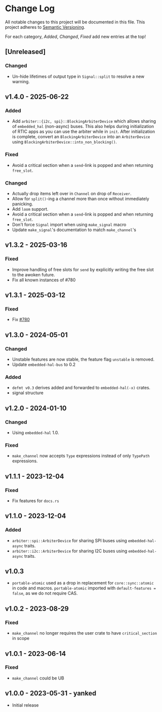 # Change Log

All notable changes to this project will be documented in this file.
This project adheres to [Semantic Versioning](http://semver.org/).

For each category, _Added_, _Changed_, _Fixed_ add new entries at the top!

## [Unreleased]

### Changed

- Un-hide lifetimes of output type in `Signal::split` to resolve a new warning.

## v1.4.0 - 2025-06-22

### Added

- Add `arbiter::{i2c, spi}::BlockingArbiterDevice` which allows sharing of `embedded_hal` (non-async) buses. This also helps during initialization of RTIC apps as you can use the arbiter while in `init`. After initialization is complete, convert an `BlockingArbiterDevice` into an `ArbiterDevice` using `BlockingArbiterDevice::into_non_blocking()`.

### Fixed

- Avoid a critical section when a `send`-link is popped and when returning `free_slot`.

### Changed

- Actually drop items left over in `Channel` on drop of `Receiver`.
- Allow for `split()`-ing a channel more than once without immediately panicking.
- Add `loom` support.
- Avoid a critical section when a `send`-link is popped and when returning `free_slot`.
- Don't force `Signal` import when using `make_signal` macro
- Update `make_signal`'s documentation to match `make_channel`'s

## v1.3.2 - 2025-03-16

### Fixed

- Improve handling of free slots for `send` by explicitly writing the free slot to the awoken future.
- Fix all known instances of #780

## v1.3.1 - 2025-03-12

### Fixed

- Fix [#780]

[#780]: https://github.com/rtic-rs/rtic/issues/780

## v1.3.0 - 2024-05-01

### Changed

- Unstable features are now stable, the feature flag `unstable` is removed.
- Update `embedded-hal-bus` to 0.2

### Added

- `defmt v0.3` derives added and forwarded to `embedded-hal(-x)` crates.
- signal structure

## v1.2.0 - 2024-01-10

### Changed

- Using `embedded-hal` 1.0.

### Fixed

- `make_channel` now accepts `Type` expressions instead of only `TypePath` expressions.

## v1.1.1 - 2023-12-04

### Fixed

- Fix features for `docs.rs`

## v1.1.0 - 2023-12-04

### Added

- `arbiter::spi::ArbiterDevice` for sharing SPI buses using `embedded-hal-async` traits.
- `arbiter::i2c::ArbiterDevice` for sharing I2C buses using `embedded-hal-async` traits.

## v1.0.3

- `portable-atomic` used as a drop in replacement for `core::sync::atomic` in code and macros. `portable-atomic` imported with `default-features = false`, as we do not require CAS.

## v1.0.2 - 2023-08-29

### Fixed

- `make_channel` no longer requires the user crate to have `critical_section` in scope

## v1.0.1 - 2023-06-14

### Fixed

- `make_channel` could be UB

## v1.0.0 - 2023-05-31 - yanked

- Initial release
